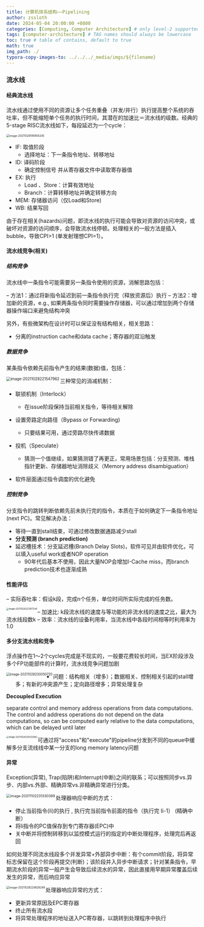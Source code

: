 ```yaml
---
title: 计算机体系结构——Pipelining
author: zssloth
date: 2024-05-04 20:00:00 +0800
categories: [Computing, Computer Architecture] # only level-2 supported
tags: [computer-architecture] # TAG names should always be lowercase
toc: true # table of contains, default to true
math: true
img_path: ./
typora-copy-images-to: ../../../_media/imgs/${filename}
---
```


### 流水线

#### 经典流水线

流水线通过使用不同的资源让多个任务重叠（并发/并行）执行提高整个系统的吞吐率，但不能缩短单个任务的执行时间，其潜在的加速比＝流水线的级数。经典的5-stage RISC流水线如下，每段延迟为一个cycle：

<img src="./../../../_media/imgs/2024-05-04-compute-arch-pipelining/image-20211028195954245-1714838080494-5.png" alt="image-20211028195954245" style="zoom:50%;" />

- IF: 取值阶段
  - 选择地址：下一条指令地址、转移地址
- ID: 译码阶段
  - 确定控制信号 并从寄存器文件中读取寄存器值
- EX: 执行
  - Load 、Store：计算有效地址
  - Branch：计算转移地址并确定转移方向
- MEM: 存储器访问（仅Load和Store)
- WB: 结果写回

由于存在相关(hazards)问题，即流水线的执行可能会导致对资源的访问冲突，或破坏对资源的访问顺序，会导致流水线停顿。处理相关的一般方法是插入bubble，导致CPI>1 (单发射理想CPI=1）。

#### 流水线竞争(相关)

##### 结构竞争

流水线中一条指令可能需要另一条指令使用的资源，消解思路包括：

– 方法1：通过将新指令延迟到前一条指令执行完（释放资源后）执行
– 方法2：增加新的资源，e.g., 如果两条指令同时需要操作存储器，可以通过增加到两个存储器操作端口来避免结构冲突

另外，有些微架构在设计时可以保证没有结构相关，相关思路：

- 分离的instruction cache和data cache；寄存器的双沿触发

##### 数据竞争

某条指令依赖先前指令产生的结果(数据)值，包括：

<img src="./../../../_media/imgs/2024-05-04-compute-arch-pipelining/image-20211028221547962-1714838080494-6.png" alt="image-20211028221547962" align=left style="zoom:70%;" />

三种常见的消减机制：

- 联锁机制（Interlock）
  - 在issue阶段保持当前相关指令，等待相关解除
- 设置旁路定向路径（Bypass or Forwarding)
  - 只要结果可用，通过旁路尽快传递数据
- 投机（Speculate）
  - 猜测一个值继续，如果猜测错了再更正，常用场景包括：分支预测、堆栈指针更新、存储器地址消除歧义（Memory address disambiguation）

- 软件层面通过指令调度的优化避免

##### 控制竞争

分支指令的跳转判断依赖先前未执行完的指令，本质在于如何确定下一条指令地址(next PC)。常见解决办法：

- 等待一直到stall结束，可通过修改数据通路减少stall
- **分支预测 (branch prediction)**
- 延迟槽技术：分支延迟槽(Branch Delay Slots)，软件可见并由软件优化，可以填入useful work或者NOP operation
  - 90年代后基本不使用，因此大量NOP会增加I-Cache miss，而branch prediction技术也逐渐成熟

#### 性能评估

– 实际吞吐率：假设k段，完成n个任务，单位时间所实际完成的任务数。

<img src="./../../../_media/imgs/2024-05-04-compute-arch-pipelining/image-20211028222957244-1714838080495-7.png" alt="image-20211028222957244" align=left style="zoom:40%;" />

– 加速比: k段流水线的速度与等功能的非流水线的速度之比，最大为流水线段数k
– 效率：流水线的设备利用率，当流水线中各段时间相等时利用率为1.0

#### 多分支流水线和竞争

浮点操作在1～2个cycles完成是不现实的，一般要花费较长时间，当EX阶段涉及多个FP功能部件的计算时，流水线竞争问题加剧

<img src="./../../../_media/imgs/2024-05-04-compute-arch-pipelining/image-20211028230050720-1714838080495-8.png" alt="image-20211028230050720" align=left style="zoom:60%;" />

- 问题：结构相关（增多）；数据相关、控制相关引起的stall增多；有新的冲突源产生；定向路径增多；异常处理复杂

**Decoupled Execution**

separate control and memory address operations from data computations. The control and address operations do not depend on the data computations, so can be computed early relative to the data computations, which can be delayed until later

<img src="./../../../_media/imgs/2024-05-04-compute-arch-pipelining/image-20211028230532982.png" alt="image-20211028230532982" align=left style="zoom:40%;" />

可通过将"access"和"execute"的pipeline分发到不同的queue中缓解多分支流线线中某一分支的long memory latency问题

#### 异常

Exception(异常), Trap(陷阱)和Interrupt(中断)之间的联系；可以按照同步vs.异步、内部vs.外部、精确异常vs.非精确异常进行分类。

<img src="./../../../_media/imgs/2024-05-04-compute-arch-pipelining/image-20211102231330369.png" alt="image-20211102231330369" align=left style="zoom:65%;" />

处理器响应中断的方式：

- 停止当前指令(Ii)的执行 , 执行完当前指令前面的指令（执行完 Ii-1）  (精确中断）
- 将li指令的PC值保存到专门寄存器(EPC)中
- 关中断并将控制转移到以监控模式运行的指定的中断处理程序，处理完后再返回

如何处理不同流水线段多个并发异常+外部异步中断：有个commit阶段，将异常标志保留在这个阶段再提交(判断)；该阶段并入异步中断请求；针对某条指令，早期流水阶段的异常一般产生会导致后续流水的异常，因此直接用早期异常覆盖后续发生的异常，而后响应异常

<img src="./../../../_media/imgs/2024-05-04-compute-arch-pipelining/image-20211028224828249.png" alt="image-20211028224828249" align=left style="zoom:50%;" />

处理器响应异常的方式：

- 更新异常原因及EPC寄存器
- 终止所有流水段
- 将异常处理程序的地址送入PC寄存器，以跳转到处理程序中执行


